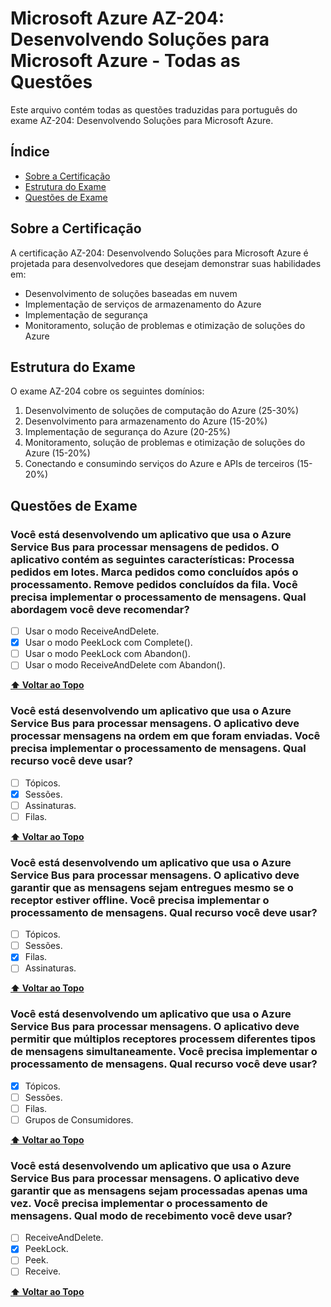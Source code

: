 # Microsoft Azure AZ-204: Desenvolvendo Soluções para Microsoft Azure - Todas as Questões

Este arquivo contém todas as questões traduzidas para português do exame AZ-204: Desenvolvendo Soluções para Microsoft Azure.

## Índice

- [Sobre a Certificação](#sobre-a-certificação)
- [Estrutura do Exame](#estrutura-do-exame)
- [Questões de Exame](#questões-de-exame)

## Sobre a Certificação

A certificação AZ-204: Desenvolvendo Soluções para Microsoft Azure é projetada para desenvolvedores que desejam demonstrar suas habilidades em:

- Desenvolvimento de soluções baseadas em nuvem
- Implementação de serviços de armazenamento do Azure
- Implementação de segurança
- Monitoramento, solução de problemas e otimização de soluções do Azure

## Estrutura do Exame

O exame AZ-204 cobre os seguintes domínios:

1. Desenvolvimento de soluções de computação do Azure (25-30%)
2. Desenvolvimento para armazenamento do Azure (15-20%)
3. Implementação de segurança do Azure (20-25%)
4. Monitoramento, solução de problemas e otimização de soluções do Azure (15-20%)
5. Conectando e consumindo serviços do Azure e APIs de terceiros (15-20%)

## Questões de Exame

### Você está desenvolvendo um aplicativo que usa o Azure Service Bus para processar mensagens de pedidos. O aplicativo contém as seguintes características: Processa pedidos em lotes. Marca pedidos como concluídos após o processamento. Remove pedidos concluídos da fila. Você precisa implementar o processamento de mensagens. Qual abordagem você deve recomendar?

- [ ] Usar o modo ReceiveAndDelete.
- [x] Usar o modo PeekLock com Complete().
- [ ] Usar o modo PeekLock com Abandon().
- [ ] Usar o modo ReceiveAndDelete com Abandon().

**[⬆ Voltar ao Topo](#índice)**

### Você está desenvolvendo um aplicativo que usa o Azure Service Bus para processar mensagens. O aplicativo deve processar mensagens na ordem em que foram enviadas. Você precisa implementar o processamento de mensagens. Qual recurso você deve usar?

- [ ] Tópicos.
- [x] Sessões.
- [ ] Assinaturas.
- [ ] Filas.

**[⬆ Voltar ao Topo](#índice)**

### Você está desenvolvendo um aplicativo que usa o Azure Service Bus para processar mensagens. O aplicativo deve garantir que as mensagens sejam entregues mesmo se o receptor estiver offline. Você precisa implementar o processamento de mensagens. Qual recurso você deve usar?

- [ ] Tópicos.
- [ ] Sessões.
- [x] Filas.
- [ ] Assinaturas.

**[⬆ Voltar ao Topo](#índice)**

### Você está desenvolvendo um aplicativo que usa o Azure Service Bus para processar mensagens. O aplicativo deve permitir que múltiplos receptores processem diferentes tipos de mensagens simultaneamente. Você precisa implementar o processamento de mensagens. Qual recurso você deve usar?

- [x] Tópicos.
- [ ] Sessões.
- [ ] Filas.
- [ ] Grupos de Consumidores.

**[⬆ Voltar ao Topo](#índice)**

### Você está desenvolvendo um aplicativo que usa o Azure Service Bus para processar mensagens. O aplicativo deve garantir que as mensagens sejam processadas apenas uma vez. Você precisa implementar o processamento de mensagens. Qual modo de recebimento você deve usar?

- [ ] ReceiveAndDelete.
- [x] PeekLock.
- [ ] Peek.
- [ ] Receive.

**[⬆ Voltar ao Topo](#índice)**
